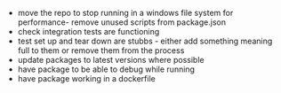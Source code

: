 - move the repo to stop running in a windows file system for performance- remove unused scripts from package.json
- check integration tests are functioning 
- test set up and tear down are stubbs - either add something meaning full to them or remove them from the process
- update packages to latest versions where possible
- have package to be able to debug while running
- have package working in a dockerfile
 